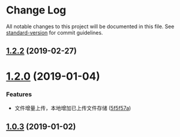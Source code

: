 # Change Log

All notable changes to this project will be documented in this file. See [standard-version](https://github.com/conventional-changelog/standard-version) for commit guidelines.

<a name="1.2.2"></a>
## [1.2.2](https://github.com/jerexyz/wepy-plugin-aliyun-oss/compare/v1.2.0...v1.2.2) (2019-02-27)



<a name="1.2.0"></a>
# [1.2.0](https://github.com/jerexyz/wepy-plugin-aliyun-oss/compare/v1.0.2...v1.2.0) (2019-01-04)


### Features

* 文件增量上传，本地增加已上传文件存储 ([5f5f57a](https://github.com/jerexyz/wepy-plugin-aliyun-oss/commit/5f5f57a))



<a name="1.0.3"></a>
## [1.0.3](https://github.com/jerexyz/wepy-plugin-aliyun-oss/compare/v1.0.0...v1.0.3) (2019-01-02)
